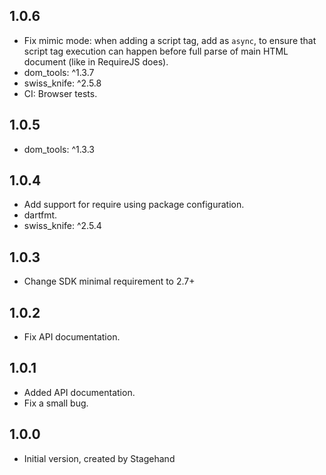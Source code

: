 ## 1.0.6

- Fix mimic mode: when adding a script tag, add as `async`,
to ensure that script tag execution can happen before full
parse of main HTML document (like in RequireJS does).
- dom_tools: ^1.3.7
- swiss_knife: ^2.5.8
- CI: Browser tests.

## 1.0.5

- dom_tools: ^1.3.3

## 1.0.4

- Add support for require using package configuration.
- dartfmt.
- swiss_knife: ^2.5.4

## 1.0.3

- Change SDK minimal requirement to 2.7+

## 1.0.2

- Fix API documentation.

## 1.0.1

- Added API documentation.
- Fix a small bug.

## 1.0.0

- Initial version, created by Stagehand
